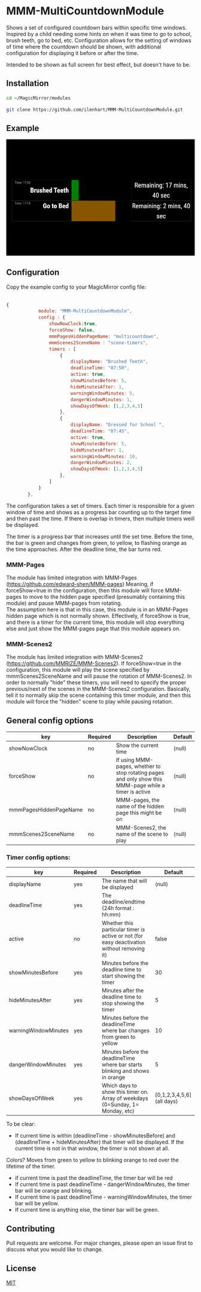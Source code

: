 # MMM-MultiCountdownModule

Shows a set of configured countdown bars within specific time windows.  Inspired by a child needing some
hints on when it was time to go to school, brush teeth, go to bed, etc.  Configuration allows for 
the setting of windows of time where the countdown should be shown, with additional configuration
for displaying it before or after the time.

Intended to be shown as full screen for best effect, but doesn't have to be.

## Installation
```bash
cd ~/MagicMirror/modules
```

```bash
git clone https://github.com/ilenhart/MMM-MultiCountdownModule.git
```

## Example

![Screenshot](example.png)


## Configuration
Copy the example config to your MagicMirror config file:

```javascript

{
			module: "MMM-MultiCountdownModule",
			config : {
				showNowClock:true,
				forceShow: false,
				mmmPagesHiddenPageName: "multicountdown",
                mmmScenes2SceneName : "scene-timers",
				timers : [
					{
						displayName: "Brushed Teeth",
						deadlineTime: "07:50",
						active: true,
						showMinutesBefore: 5,
						hideMinutesAfter: 1,
						warningWindowMinutes: 5,
						dangerWindowMinutes: 1,
						showDaysOfWeek: [1,2,3,4,5]
					},
					{
						displayName: "Dressed for School ",
						deadlineTime: "07:45",
						active: true,
						showMinutesBefore: 5,
						hideMinutesAfter: 1,
						warningWindowMinutes: 10,
						dangerWindowMinutes: 2,
						showDaysOfWeek: [1,2,3,4,5]
					},
				]
			}
		},
```

The configuration takes a set of timers.  Each timer is responsible for a given window of time and shows as a progress bar counting up to the target time and then past the time.   If there is overlap in timers, then multiple timers weill be displayed.  

The timer is a progress bar that increases until the set time.  Before the time, the bar is green and changes from green, to yellow, to flashing orange as the time approaches.  After the deadline time, the bar turns red.  

### MMM-Pages

The module has limited integration with MMM-Pages (https://github.com/edward-shen/MMM-pages)  Meaning, if forceShow=true in the configuration, then this module will force MMM-pages to move to the hidden page specified (presumably containing this module) and pause MMM-pages from rotating.  
The assumption here is that in this case, this module is in an MMM-Pages hidden page which is not normally shown.
Effectively, if forceShow is true, and there is a timer for the current time, this module will stop everything else and just show the MMM-pages page that this module appears on.

### MMM-Scenes2

The module has limited integration with MMM-Scenes2 (https://github.com/MMRIZE/MMM-Scenes2).  If forceShow=true in the configuration, this module will play the scene specified by mmmScenes2SceneName and will pause the rotation of MMM-Scenes2.  In order to normally "hide" these timers, you will need to specify the proper previous/next of the scenes in the MMM-Scenes2 configuration.  Basically, tell it to normally skip the scene containing this timer module, and then this module will force the "hidden" scene to play while pausing rotation.


## General config options
| key  | Required | Description | Default |
| - | - | - | - |
| showNowClock  | no  | Show the current time | (null)  |
| forceShow  | no  | If using MMM-pages, whether to stop rotating pages and only show this MMM-page while a timer is active | (null)  |
| mmmPagesHiddenPageName  | no  | MMM-pages, the name of the hidden page this might be on | (null)  |
| mmmScenes2SceneName  | no  | MMM-Scenes2, the name of the scene to play | (null)  |

### Timer config options:

| key  | Required | Description | Default |
| - | - | - | - |
| displayName  | yes  | The name that will be displayed| (null)  |
| deadlineTime  | yes | The deadline/endtime (24h format : hh:mm)| |
| active  | no | Whether this particular timer is active or not (for easy deactivation without removing it) | false   |
| showMinutesBefore  | yes | Minutes before the deadline time to start showing the timer | 30   |
| hideMinutesAfter  | yes | Minutes after the deadline time to stop showing the timer | 5   |
| warningWindowMinutes  | yes | Minutes before the deadlineTime where bar changes from green to yellow | 10   |
| dangerWindowMinutes  | yes | Minutes before the deadlineTime where bar starts blinking and shows in orange | 5   |
| showDaysOfWeek  | yes | Which days to show this timer on. Array of weekdays (0=Sunday, 1= Monday, etc) | [0,1,2,3,4,5,6]  (all days) |


To be clear:
* If current time is within (deadlineTime - showMinutesBefore) and (deadlineTime + hideMinutesAfter) that timer will be displayed.  If the current time is not in that window, the timer is not shown at all.

Colors?  Moves from green to yellow to blinking orange to red over the lifetime of the timer.
* if current time is past the deadlineTime, the timer bar will be red
* If current time is past deadlineTime - dangerWindowMinutes, the timer bar will be orange and blinking.
* If current time is past deadlineTime - warningWindowMinutes, the timer bar will be yellow.
* If current time is anything else, the timer bar will be green.


## Contributing
Pull requests are welcome. For major changes, please open an issue first to discuss what you would like to change.

## License
[MIT](https://choosealicense.com/licenses/mit/)